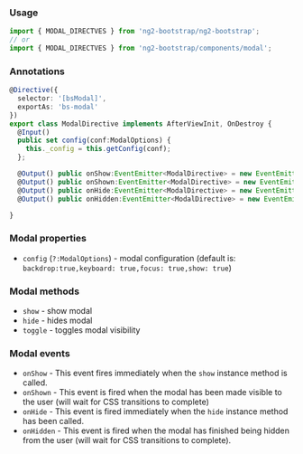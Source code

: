 ### Usage
```typescript
import { MODAL_DIRECTVES } from 'ng2-bootstrap/ng2-bootstrap';
// or
import { MODAL_DIRECTVES } from 'ng2-bootstrap/components/modal';
```

### Annotations
```typescript
@Directive({
  selector: '[bsModal]',
  exportAs: 'bs-modal'
})
export class ModalDirective implements AfterViewInit, OnDestroy {
  @Input()
  public set config(conf:ModalOptions) {
    this._config = this.getConfig(conf);
  };

  @Output() public onShow:EventEmitter<ModalDirective> = new EventEmitter();
  @Output() public onShown:EventEmitter<ModalDirective> = new EventEmitter();
  @Output() public onHide:EventEmitter<ModalDirective> = new EventEmitter();
  @Output() public onHidden:EventEmitter<ModalDirective> = new EventEmitter();

}
```

### Modal properties
- `config` (`?:ModalOptions`) - modal configuration (default is: `backdrop:true,keyboard: true,focus: true,show: true`)

### Modal methods

- `show` - show modal
- `hide` - hides modal
- `toggle` - toggles modal visibility

### Modal events
- `onShow` - This event fires immediately when the `show` instance method is called.
- `onShown` - This event is fired when the modal has been made visible to the user (will wait for CSS transitions to complete)
- `onHide` - This event is fired immediately when the `hide` instance method has been called.
- `onHidden` - This event is fired when the modal has finished being hidden from the user (will wait for CSS transitions to complete).
